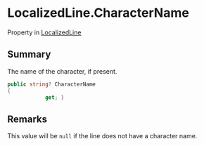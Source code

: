 # LocalizedLine.CharacterName

Property in [LocalizedLine](/docs/api/csharp/yarn.unity.localizedline.md)

## Summary


The name of the character, if present.


```csharp
public string? CharacterName
{
            get; }
```

## Remarks


This value will be  <code>null</code>  if the line does not
have a character name.



